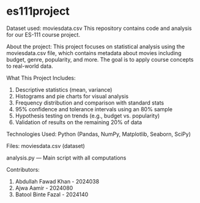# es111project
Dataset used: moviesdata.csv
This repository contains code and analysis for our ES-111 course project.

About the project:
This project focuses on statistical analysis using the moviesdata.csv file, which contains metadata about movies including budget, genre, popularity, and more. The goal is to apply course concepts to real-world data.

What This Project Includes:
1. Descriptive statistics (mean, variance)
2. Histograms and pie charts for visual analysis
3. Frequency distribution and comparison with standard stats
4. 95% confidence and tolerance intervals using an 80% sample
5. Hypothesis testing on trends (e.g., budget vs. popularity)
6. Validation of results on the remaining 20% of data

Technologies Used:
Python (Pandas, NumPy, Matplotlib, Seaborn, SciPy)

Files:
moviesdata.csv (dataset)

analysis.py — Main script with all computations

Contributors:
1. Abdullah Fawad Khan - 2024038
2. Ajwa Aamir - 2024080
3. Batool Binte Fazal - 2024140
